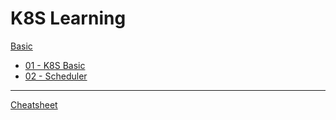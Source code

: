 # K8S Learning

[Basic]()

  * [01 - K8S Basic](n01-K8SBasic.md)
  * [02 - Scheduler](n02-Scheduler.md)
  
- - - - 

[Cheatsheet](c01-Cheatsheet.md)
